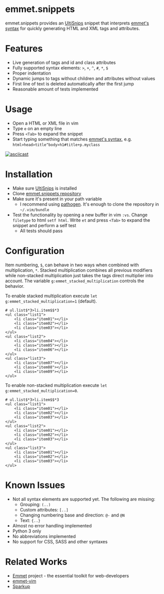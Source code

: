 # emmet.snippets

emmet.snippets provides an [UltiSnips](https://github.com/SirVer/ultisnips)
snippet that interprets [emmet's syntax](http://docs.emmet.io/abbreviations/syntax/)
for quickly generating HTML and XML tags and attributes.

# Features

* Live generation of tags and id and class attributes
* Fully supported syntax elements: `>`, `+`, `^`, `#`, `*`, `$`
* Proper indentation
* Dynamic jumps to tags without children and attributes without values
* First line of text is deleted automatically after the first jump
* Reasonable amount of tests implemented

# Usage

* Open a HTML or XML file in vim
* Type `e` on an empty line
* Press `<Tab>` to expand the snippet
* Start typing something that matches [emmet's
  syntax](http://docs.emmet.io/abbreviations/syntax/), e.g.
  `html>head>title^body>h1#title+p.myclass`

[![asciicast](https://asciinema.org/a/81977.png)](https://asciinema.org/a/81977)

# Installation

* Make sure [UltiSnips](https://github.com/SirVer/ultisnips) is installed
* Clone [emmet.snippets repository](https://github.com/jceb/emmet.snippets)
* Make sure it's present in your path variable
  * I recommend using [pathogen](https://github.com/tpope/vim-pathogen).  It's
    enough to clone the repository in `~/.vim/bundle`
* Test the functionality by opening a new buffer in vim `:vs`.  Change
  `filetype` to html `setf html`.  Write `et` and press `<Tab>` to expand the
  snippet and perform a self test
  * All tests should pass

# Configuration

Item numbering, `$`, can behave in two ways when combined with multiplication,
`*`.  Stacked multiplication combines all previous modifiers while non-stacked
multiplication just takes the tags direct multiplier into account.  The variable
`g:emmet_stacked_multiplication` controls the behavior.

To enable stacked multiplication execute `let g:emmet_stacked_multiplication=1`
(default).
```
# ul.list$*3>li.item$$*3
<ul class="list1">
    <li class="item01"></li>
    <li class="item02"></li>
    <li class="item03"></li>
</ul>
<ul class="list2">
    <li class="item04"></li>
    <li class="item05"></li>
    <li class="item06"></li>
</ul>
<ul class="list3">
    <li class="item07"></li>
    <li class="item08"></li>
    <li class="item09"></li>
</ul>
```

To enable non-stacked multiplication execute `let
g:emmet_stacked_multiplication=0`.
```
# ul.list$*3>li.item$$*3
<ul class="list1">
    <li class="item01"></li>
    <li class="item02"></li>
    <li class="item03"></li>
</ul>
<ul class="list2">
    <li class="item01"></li>
    <li class="item02"></li>
    <li class="item03"></li>
</ul>
<ul class="list3">
    <li class="item01"></li>
    <li class="item02"></li>
    <li class="item03"></li>
</ul>
```

# Known Issues

* Not all syntax elements are supported yet.  The following are missing:
  * Grouping: `(..)`
  * Custom attributes: `[..]`
  * Changing numbering base and direction: `@-` and `@N`
  * Text: `{..}`
* Almost no error handling implemented
* Python 3 only
* No abbreviations implemented
* No support for CSS, SASS and other syntaxes

# Related Works

* [Emmet](http://emmet.io/) project - the essential toolkit for web-developers
* [emmet-vim](https://github.com/mattn/emmet-vim)
* [Sparkup](https://github.com/rstacruz/sparkup)
